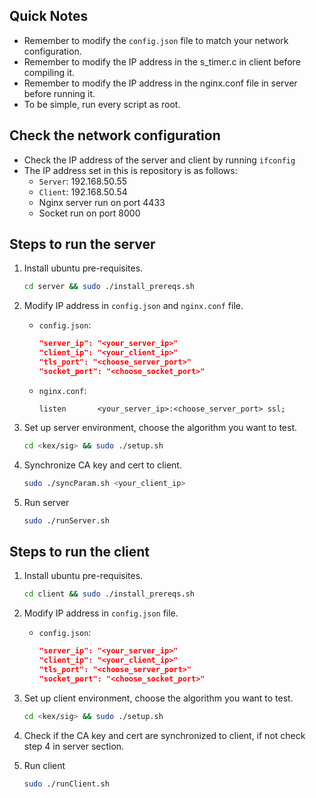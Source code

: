 ## Quick Notes
- Remember to modify the `config.json` file to match your network configuration.
- Remember to modify the IP address in the s_timer.c in client before compiling it.
- Remember to modify the IP address in the nginx.conf file in server before running it.
- To be simple, run every script as root.

## Check the network configuration
- Check the IP address of the server and client by running `ifconfig`
- The IP address set in this is repository is as follows:
    - `Server`: 192.168.50.55
    - `Client`: 192.168.50.54
    - Nginx server run on port 4433
    - Socket run on port 8000

## Steps to run the server
1. Install ubuntu pre-requisites.
    ```bash
   cd server && sudo ./install_prereqs.sh
   ```


2. Modify IP address in `config.json` and `nginx.conf` file.
   - `config.json`: 
        ```json
        "server_ip": "<your_server_ip>"
        "client_ip": "<your_client_ip>"
        "tls_port": "<choose_server_port>"
        "socket_port": "<choose_socket_port>"
        ```
   - `nginx.conf`: 
        ```nginx
        listen       <your_server_ip>:<choose_server_port> ssl;
        ```

3. Set up server environment, choose the algorithm you want to test.
    ```bash
   cd <kex/sig> && sudo ./setup.sh
   ```

4. Synchronize CA key and cert to client.
    ```bash
   sudo ./syncParam.sh <your_client_ip>
   ```

5. Run server
    ```bash
   sudo ./runServer.sh
   ```

## Steps to run the client
1. Install ubuntu pre-requisites.
    ```bash
   cd client && sudo ./install_prereqs.sh
   ```


2. Modify IP address in `config.json` file.
   - `config.json`: 
     ```json
     "server_ip": "<your_server_ip>"
     "client_ip": "<your_client_ip>"
     "tls_port": "<choose_server_port>"
     "socket_port": "<choose_socket_port>"
     ```

3. Set up client environment, choose the algorithm you want to test.
    ```bash
   cd <kex/sig> && sudo ./setup.sh
   ```

4. Check if the CA key and cert are synchronized to client, if not check step 4 in server section.

5. Run client
    ```bash
   sudo ./runClient.sh
   ```


